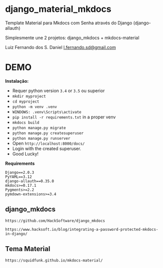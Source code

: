 # django_material_mkdocs

Template Material para Mkdocs com Senha através do Django (django-allauth)

Simplesmente une 2 projetos: django_mkdocs + mkdocs-material

Luiz Fernando dos S. Daniel
l.fernando.sd@gmail.com


# DEMO


**Instalação:**

* Requer python version `3.4` or `3.5` ou superior
* `mkdir myproject`
* `cd myproject`
* `python -m venv .venv`
* `WINDOWS: .venv\Scripts\activate`
* `pip install -r requirements.txt` in a proper venv
* `mkdocs build`
* `python manage.py migrate`
* `python manage.py createsuperuser`
* `python manage.py runserver`
* Open `http://localhost:8000/docs/`
* Login with the created superuser.
* Good Lucky!

**Requirements**

```
Django==2.0.3
PyYAML==3.12
django-allauth==0.35.0
mkdocs>=0.17.1
Pygments>=2.2
pymdown-extensions>=3.4
```

## django_mkdocs

`https://github.com/HackSoftware/django_mkdocs`

`https://www.hacksoft.io/blog/integrating-a-password-protected-mkdocs-in-django/`

## Tema Material

`https://squidfunk.github.io/mkdocs-material/`
